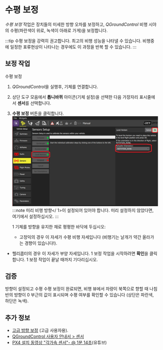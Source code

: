 # 수평 보정

*수평 보정* 작업은 장치들의 미세한 방향 오차를 보정하고, *QGroundControl* 비행 시야의 수평(파란색이 위로, 녹색이 아래로 가게)을 보정합니다.

:::tip
수평 보정을 강력히 권고합니다. 최고의 비행 성능을 나타낼 수 있습니다.
비행중에 일정한 표류현상이 나타나는 경우에도 이 과정을 반복 할 수 있습니다.
:::

## 보정 작업

수평 보정

1. *QGroundControl*을 실행후, 기체를 연결합니다.
1. 상단 도구 모음에서 **톱니바퀴** 아이콘(기체 설정)을 선택한 다음 가장자리 표시줄에서 **센서**를 선택합니다.
1. **수평 보정** 버튼을 클릭합니다. ![Level Horizon calibration](../../assets/qgc/setup/sensor/sensor_level_horizon.jpg) :::note 미리
비행 방향</ 1>이 설정되어 있어야 합니다.  미리 설정하지 않았다면, 여기에서 설정하십시오. :::</p></li> 
   
   1 기체를 방향을 유지한 채로 평평한 바닥에 두십시오:
  
    * 고정익의 경우 이 자세가 수평 비행 자세입니다 (비행기는 날개가 약간 올라가는 경향이 있습니다!).
  * 헬리콥터의 경우 이 자세가 부양 자세입니다.
1 보정 작업을 시작하려면 **확인**을 클릭합니다.
1 보정 작업이 끝날 때까지 기다리십시오.</ol> 




## 검증 

방향이 설정되고 수평 수평 보정이 완료되면, 비행 뷰에서 차량이 북쪽으로 향할 때 나침반의 방향이 0 부근의 값이 표시되며 수평 여부를 확인할 수 있습니다 (상단은 파란색, 하단은 녹색).




## 추가 정보

* [고급 방향 보정](../advanced_config/advanced_flight_controller_orientation_leveling.md) (고급 사용자용).
* [QGroundControl 사용자 안내서 > 센서](https://docs.qgroundcontrol.com/en/SetupView/sensors_px4.html#level-horizon)
* [PX4 설치 동영상 "각가속 센서"- @ 1분 14초](https://youtu.be/91VGmdSlbo4?t=1m14s)(유튜브)

